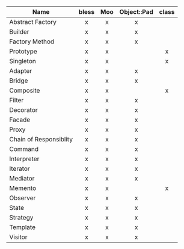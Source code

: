 |       Name       | bless | Moo | Object::Pad | class |
| ---------------- | :---: | :-: | :---------: | :---: |
| Abstract Factory |   x   |  x  |      x      |       |
| Builder          |   x   |  x  |      x      |       |
| Factory Method   |   x   |  x  |      x      |       |
| Prototype        |   x   |  x  |             |   x   |
| Singleton        |   x   |  x  |             |   x   |
| Adapter          |   x   |  x  |      x      |       |
| Bridge           |   x   |  x  |      x      |       |
| Composite        |   x   |  x  |             |   x   |
| Filter           |   x   |  x  |      x      |       |
| Decorator        |   x   |  x  |      x      |       |
| Facade           |   x   |  x  |      x      |       |
| Proxy            |   x   |  x  |      x      |       |
| Chain of Responsiblity |   x   |  x  |      x      |       |
| Command          |   x   |  x  |      x      |       |
| Interpreter      |   x   |  x  |      x      |       |
| Iterator         |   x   |  x  |      x      |       |
| Mediator         |   x   |  x  |      x      |       |
| Memento          |   x   |  x  |             |   x   |
| Observer         |   x   |  x  |      x      |       |
| State            |   x   |  x  |      x      |       |
| Strategy         |   x   |  x  |      x      |       |
| Template         |   x   |  x  |      x      |       |
| Visitor          |   x   |  x  |      x      |       |
